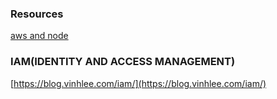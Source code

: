 ### Resources

[aws and node](https://dev.to/msiegiel/node-app-with-nginx-on-amazon-ec2-50mo)

### IAM(IDENTITY AND ACCESS MANAGEMENT)
[https://blog.vinhlee.com/iam/](https://blog.vinhlee.com/iam/)

